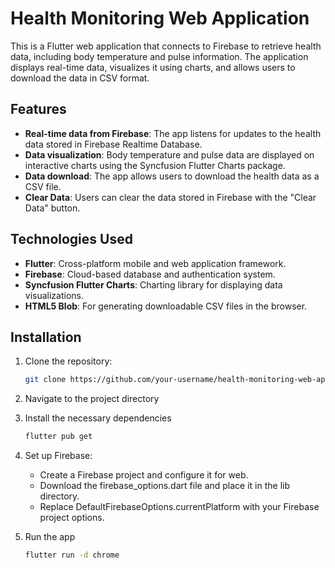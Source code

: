 
# Health Monitoring Web Application

This is a Flutter web application that connects to Firebase to retrieve health data, including body temperature and pulse information. The application displays real-time data, visualizes it using charts, and allows users to download the data in CSV format.

## Features

- **Real-time data from Firebase**: The app listens for updates to the health data stored in Firebase Realtime Database.
- **Data visualization**: Body temperature and pulse data are displayed on interactive charts using the Syncfusion Flutter Charts package.
- **Data download**: The app allows users to download the health data as a CSV file.
- **Clear Data**: Users can clear the data stored in Firebase with the "Clear Data" button.

## Technologies Used

- **Flutter**: Cross-platform mobile and web application framework.
- **Firebase**: Cloud-based database and authentication system.
- **Syncfusion Flutter Charts**: Charting library for displaying data visualizations.
- **HTML5 Blob**: For generating downloadable CSV files in the browser.

## Installation

1. Clone the repository:
   ```bash
   git clone https://github.com/your-username/health-monitoring-web-app.git```

2. Navigate to the project directory
   
3. Install the necessary dependencies
    ```bash
   flutter pub get
4. Set up Firebase:
   - Create a Firebase project and configure it for web.
   - Download the firebase_options.dart file and place it in the lib directory.
   - Replace DefaultFirebaseOptions.currentPlatform with your Firebase project options.
   

6. Run the app
   ```bash
   flutter run -d chrome


